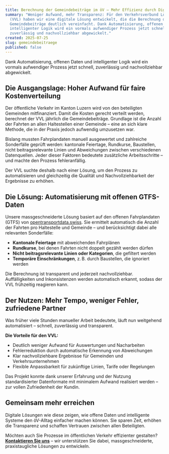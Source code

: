 ```yaml
---
title: Berechnung der Gemeindebeiträge im öV – Mehr Effizienz durch Digitalisierung
summary: "Weniger Aufwand, mehr Transparenz: Für den Verkehrsverbund Luzern
  (VVL) haben wir eine digitale Lösung entwickelt, die die Berechnung der
  Gemeindebeiträge deutlich vereinfacht. Dank Automatisierung, offenen Daten und
  intelligenter Logik wird ein vormals aufwendiger Prozess jetzt schnell,
  zuverlässig und nachvollziehbar abgewickelt."
created: 2025-07-25
slug: gemeindebeitraege
published: false
---
```

Dank Automatisierung, offenen Daten und intelligenter Logik wird ein vormals aufwendiger Prozess jetzt schnell, zuverlässig und nachvollziehbar abgewickelt.

## Die Ausgangslage: Hoher Aufwand für faire Kostenverteilung

Der öffentliche Verkehr im Kanton Luzern wird von den beteiligten Gemeinden mitfinanziert. Damit die Kosten gerecht verteilt werden, berechnet der VVL jährlich die Gemeindebeiträge. Grundlage ist die Anzahl der Fahrten an allen Haltestellen einer Gemeinde – eine an sich klare Methode, die in der Praxis jedoch aufwendig umzusetzen war.  

Bislang mussten Fahrplandaten manuell ausgewertet und zahlreiche Sonderfälle geprüft werden: kantonale Feiertage, Rundkurse, Baustellen, nicht beitragsrelevante Linien und Abweichungen zwischen verschiedenen Datenquellen. Jeder dieser Faktoren bedeutete zusätzliche Arbeitsschritte – und machte den Prozess fehleranfällig.

Der VVL suchte deshalb nach einer Lösung, um den Prozess zu automatisieren und gleichzeitig die Qualität und Nachvollziehbarkeit der Ergebnisse zu erhöhen.

## Die Lösung: Automatisierung mit offenen GTFS-Daten

Unsere massgeschneiderte Lösung basiert auf den offenen Fahrplandaten (GTFS) von [opentransportdata.swiss](https://opentransportdata.swiss). Sie ermittelt automatisch die Anzahl der Fahrten pro Haltestelle und Gemeinde – und berücksichtigt dabei alle relevanten Sonderfälle:

- **Kantonale Feiertage** mit abweichenden Fahrplänen  
- **Rundkurse**, bei denen Fahrten nicht doppelt gezählt werden dürfen  
- **Nicht beitragsrelevante Linien oder Kategorien**, die gefiltert werden  
- **Temporäre Einschränkungen**, z. B. durch Baustellen, die ignoriert werden

Die Berechnung ist transparent und jederzeit nachvollziehbar. Auffälligkeiten und Inkonsistenzen werden automatisch erkannt, sodass der VVL frühzeitig reagieren kann.

## Der Nutzen: Mehr Tempo, weniger Fehler, zufriedene Partner

Was früher viele Stunden manueller Arbeit bedeutete, läuft nun weitgehend automatisiert – schnell, zuverlässig und transparent.

**Die Vorteile für den VVL:**

- Deutlich weniger Aufwand für Auswertungen und Nacharbeiten  
- Fehlerreduktion durch automatische Erkennung von Abweichungen  
- Klar nachvollziehbare Ergebnisse für Gemeinden und Verkehrsunternehmen  
- Flexible Anpassbarkeit für zukünftige Linien, Tarife oder Regelungen

Das Projekt konnte dank unserer Erfahrung und der Nutzung standardisierter Datenformate mit minimalem Aufwand realisiert werden – zur vollen Zufriedenheit der Kundin.

## Gemeinsam mehr erreichen

Digitale Lösungen wie diese zeigen, wie offene Daten und intelligente Systeme den öV-Alltag einfacher machen können. Sie sparen Zeit, erhöhen die Transparenz und schaffen Vertrauen zwischen allen Beteiligten.  

Möchten auch Sie Prozesse im öffentlichen Verkehr effizienter gestalten? **[Kontaktieren Sie uns](mailto:info@geops.ch)** – wir unterstützen Sie dabei, massgeschneiderte, praxistaugliche Lösungen zu entwickeln.
